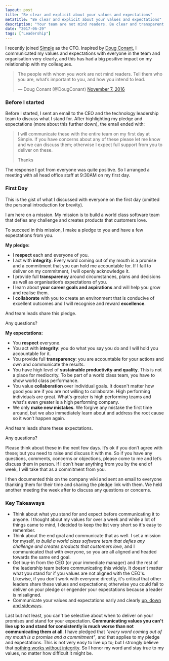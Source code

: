 ```yaml
---
layout: post
title: "Be clear and explicit about your values and expectations"
metaTitle: "Be clear and explicit about your values and expectations"
description: "Your team are not mind readers. Be clear and transparent about what you stand for and what you expect and deliver on it"
date: "2017-06-29"
tags: ["Leadership"]
---
```


I recently joined [Simple](https://simplehq.co/blog/the-story-of-simple/) as the CTO. Inspired by [Doug Conant](https://conantleadership.com/), I communicated my values and expectations with everyone in the team and organisation very clearly, and this has had a big positive impact on my relationship with my colleagues.

<blockquote class="twitter-tweet" data-lang="en"><p lang="en" dir="ltr">The people with whom you work are not mind readers. Tell them who you are, what’s important to you, and how you intend to lead.</p>&mdash; Doug Conant (@DougConant) <a href="https://twitter.com/DougConant/status/795430744579571712">November 7, 2016</a></blockquote>
<script async src="//platform.twitter.com/widgets.js" charset="utf-8"></script>

### Before I started
Before I started, I sent an email to the CEO and the technology leadership team to discuss what I stand for. After highlighting my pledge and expectations (more about this further down), the email ended with:

> I will communicate these with the entire team on my first day at Simple. If you have concerns about any of these please let me know and we can discuss them; otherwise I expect full support from you to deliver on these.
>
> Thanks

The response I got from everyone was quite positive. So I arranged a meeting with all head office staff at 9:30AM on my first day.

### First Day
This is the gist of what I discussed with everyone on the first day (omitted the personal introduction for brevity).

I am here on a mission. My mission is to build a world class software team that defies any challenge and creates products that customers love.

To succeed in this mission, I make a pledge to you and have a few expectations from you.

**My pledge:**

 - I **respect** each and everyone of you.
 - I act with **integrity**. Every word coming out of my mouth is a promise and a commitment that you can hold me accountable for. If I fail to deliver on my commitment, I will openly acknowledge it.
 - I provide full **transparency** around circumstances, plans and decisions as well as organisation’s expectations of you.
 - I learn about **your career goals and aspirations** and will help you grow and realise them.
 - I **collaborate** with you to create an environment that is conducive of excellent outcomes and I will recognise and reward **excellence**.

And team leads share this pledge.

Any questions?

**My expectations:**

 - You **respect** everyone.
 - You act with **integrity**: you do what you say you do and I will hold you accountable for it.
 - You provide full **transparency**: you are accountable for your actions and own and communicate the results.
 - You have high level of **sustainable productivity and quality**. This is not a place for mediocrity. To be part of a world class team, you have to show world class performance.
 - You value **collaboration** over individual goals. It doesn't matter how good you are if you are not willing to collaborate. High performing individuals are great. What's greater is high performing teams and what's even greater is a high performing company.
 - We only **make new mistakes**. We forgive any mistake the first time around, but we also immediately learn about and address the root cause so it won’t happen again.

And team leads share these expectations.

Any questions?

Please think about these in the next few days. It’s ok if you don’t agree with these; but you need to raise and discuss it with me. So if you have any questions, comments, concerns or objections, please come to me and let’s discuss them in person. If I don’t hear anything from you by the end of week, I will take that as a commitment from you.

I then documented this on the company wiki and sent an email to everyone thanking them for their time and sharing the pledge link with them. We held another meeting the week after to discuss any questions or concerns.

### Key Takeaways
 - Think about what you stand for and expect before communicating it to anyone. I thought about my values for over a week and while a lot of things came to mind, I decided to keep the list very short so it's easy to remember.
 - Think about the end goal and communicate that as well. I set a mission for myself, *to build a world class software team that defies any challenge and creates products that customers love*, and I communicated that with everyone, so you are all aligned and headed towards the same end goal.
 - Get buy-in from the CEO (or your immediate manager) and the rest of the leadership team before communicating this widely. It doesn't matter what you stand for if you values are not aligned with the CEO's. Likewise, if you don't work with everyone directly, it's critical that other leaders share these values and expectations; otherwise you could fail to deliver on your pledge or engender your expectations because a leader is misaligned.
 - Communicate your values and expectations early and clearly [up, down and sideways](http://www.mckinsey.com/global-themes/leadership/why-effective-leaders-must-manage-up-down-and-sideways).

Last but not least, you can't be selective about when to deliver on your promises and stand for your expectation. **Communicating values you can't live up to and stand for consistently is much worse than not communicating them at all**. I have pledged that _"every word coming out of my mouth is a promise and a commitment"_, and that applies to my pledge and expectations. This is not very easy to live up to; but I strongly believe that [nothing works without integrity](http://hbswk.hbs.edu/item/integrity-without-it-nothing-works). So I honor my word and stay true to my values, no matter how difficult it might be.
